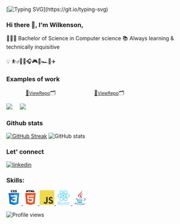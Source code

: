 
[![Typing SVG](https://readme-typing-svg.herokuapp.com?size=25&color=F746A1&lines=Software+engineer👨🏾‍💻;)](https://git.io/typing-svg) 
### Hi there 👋, I'm Wilkenson,
👨🏾‍💻 Bachelor of Science in Computer science
📚 Always learning & technically inquisitive

💡 ⛹️‍♂️🧘‍♂️🎧🎮🎳🏎🦯✈️

####   
 
 ### Examples of work
  &nbsp; &nbsp;&nbsp;&nbsp;&nbsp;&nbsp; &nbsp;&nbsp;&nbsp;&nbsp;
 <a href="https://github.com/wilkensoncode/commerce">👾<small>ViewRepo</small></a>🗂
 &nbsp; &nbsp;&nbsp;&nbsp;&nbsp;&nbsp; &nbsp;&nbsp;&nbsp;&nbsp;&nbsp;
 &nbsp;&nbsp;&nbsp;&nbsp;&nbsp; &nbsp;&nbsp;&nbsp;&nbsp;
 <a href="https://github.com/wilkensoncode/portfolio">👾<small>ViewRepo</small></a>🗂
 
<p float="left">
 <img src="ezgif.com-gif-maker.gif" width="200"/>&nbsp; &nbsp;&nbsp;
 <img href="https://wilkensoncode.github.io/portfolio/" src="portfolio.png" width="200"/> 
</p> 
  
  
### Github stats

  [![GitHub Streak](http://github-readme-streak-stats.herokuapp.com?user=wilkensoncode&theme=radical&hide_border=true&date_format=M%20j%5B%2C%20Y%5D)](https://git.io/streak-stats) ![GitHub stats](https://github-readme-stats.vercel.app/api?username=wilkensoncode&show_icons=true&count_private=true&theme=react) 
  

### Let' connect

[<img src='https://www.svgrepo.com/show/138936/linkedin.svg' alt='linkedin' target='_blank' height='40'>](https://www.linkedin.com/in/wilkenson-hilarion/)

### Skills:

<a href="https://www.w3schools.com/css/" target="_blank" rel="noreferrer"><img src="https://raw.githubusercontent.com/devicons/devicon/master/icons/css3/css3-original-wordmark.svg" alt="css3" width="40" height="40"/>
</a> 
<a href="https://www.w3.org/html/" target="_blank" rel="noreferrer"> <img src="https://raw.githubusercontent.com/devicons/devicon/master/icons/html5/html5-original-wordmark.svg" alt="html5" width="40" height="40"/>
</a>
<a href="https://developer.mozilla.org/en-US/docs/Web/JavaScript" target="_blank" rel="noreferrer"> <img src="https://raw.githubusercontent.com/devicons/devicon/master/icons/javascript/javascript-original.svg" alt="javascript" width="40" height="40"/>
</a> 
<a href="https://reactjs.org/" target="_blank" rel="noreferrer"> <img src="https://raw.githubusercontent.com/devicons/devicon/master/icons/react/react-original-wordmark.svg" alt="react" width="40" height="40"/>
 <a href="https://www.java.com" target="_blank" rel="noreferrer"> <img src="https://raw.githubusercontent.com/devicons/devicon/master/icons/java/java-original.svg" alt="java" width="40" height="40"/>
</a> 
</a>  
 
 ![Profile views](https://gpvc.arturio.dev/wilkensoncode) 
 
 
